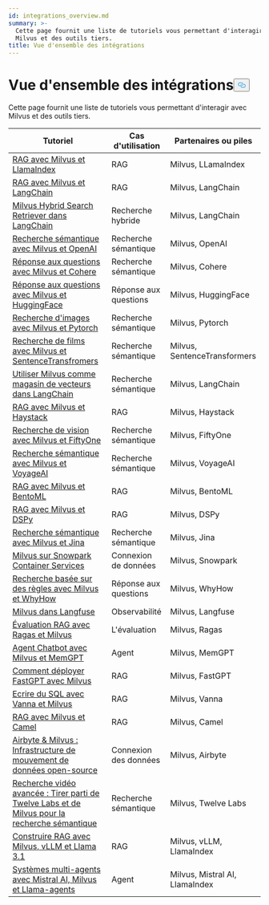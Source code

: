 ```yaml
---
id: integrations_overview.md
summary: >-
  Cette page fournit une liste de tutoriels vous permettant d'interagir avec
  Milvus et des outils tiers.
title: Vue d'ensemble des intégrations
---
```

<h1 id="Integrations-Overview" class="common-anchor-header">Vue d'ensemble des intégrations<button data-href="#Integrations-Overview" class="anchor-icon" translate="no">
      <svg translate="no"
        aria-hidden="true"
        focusable="false"
        height="20"
        version="1.1"
        viewBox="0 0 16 16"
        width="16"
      >
        <path
          fill="#0092E4"
          fill-rule="evenodd"
          d="M4 9h1v1H4c-1.5 0-3-1.69-3-3.5S2.55 3 4 3h4c1.45 0 3 1.69 3 3.5 0 1.41-.91 2.72-2 3.25V8.59c.58-.45 1-1.27 1-2.09C10 5.22 8.98 4 8 4H4c-.98 0-2 1.22-2 2.5S3 9 4 9zm9-3h-1v1h1c1 0 2 1.22 2 2.5S13.98 12 13 12H9c-.98 0-2-1.22-2-2.5 0-.83.42-1.64 1-2.09V6.25c-1.09.53-2 1.84-2 3.25C6 11.31 7.55 13 9 13h4c1.45 0 3-1.69 3-3.5S14.5 6 13 6z"
        ></path>
      </svg>
    </button></h1><p>Cette page fournit une liste de tutoriels vous permettant d'interagir avec Milvus et des outils tiers.</p>
<table>
<thead>
<tr><th>Tutoriel</th><th>Cas d'utilisation</th><th>Partenaires ou piles</th></tr>
</thead>
<tbody>
<tr><td><a href="/docs/fr/integrate_with_llamaindex.md">RAG avec Milvus et LlamaIndex</a></td><td>RAG</td><td>Milvus, LLamaIndex</td></tr>
<tr><td><a href="/docs/fr/integrate_with_langchain.md">RAG avec Milvus et LangChain</a></td><td>RAG</td><td>Milvus, LangChain</td></tr>
<tr><td><a href="/docs/fr/milvus_hybrid_search_retriever.md">Milvus Hybrid Search Retriever dans LangChain</a></td><td>Recherche hybride</td><td>Milvus, LangChain</td></tr>
<tr><td><a href="/docs/fr/integrate_with_openai.md">Recherche sémantique avec Milvus et OpenAI</a></td><td>Recherche sémantique</td><td>Milvus, OpenAI</td></tr>
<tr><td><a href="/docs/fr/integrate_with_cohere.md">Réponse aux questions avec Milvus et Cohere</a></td><td>Recherche sémantique</td><td>Milvus, Cohere</td></tr>
<tr><td><a href="/docs/fr/integrate_with_hugging-face.md">Réponse aux questions avec Milvus et HuggingFace</a></td><td>Réponse aux questions</td><td>Milvus, HuggingFace</td></tr>
<tr><td><a href="/docs/fr/integrate_with_pytorch.md">Recherche d'images avec Milvus et Pytorch</a></td><td>Recherche sémantique</td><td>Milvus, Pytorch</td></tr>
<tr><td><a href="/docs/fr/integrate_with_sentencetransformers.md">Recherche de films avec Milvus et SentenceTransfromers</a></td><td>Recherche sémantique</td><td>Milvus, SentenceTransformers</td></tr>
<tr><td><a href="/docs/fr/basic_usage_langchain.md">Utiliser Milvus comme magasin de vecteurs dans LangChain</a></td><td>Recherche sémantique</td><td>Milvus, LangChain</td></tr>
<tr><td><a href="/docs/fr/integrate_with_haystack.md">RAG avec Milvus et Haystack</a></td><td>RAG</td><td>Milvus, Haystack</td></tr>
<tr><td><a href="/docs/fr/integrate_with_voxel51">Recherche de vision avec Milvus et FiftyOne</a></td><td>Recherche sémantique</td><td>Milvus, FiftyOne</td></tr>
<tr><td><a href="/docs/fr/integrate_with_voyageai.md">Recherche sémantique avec Milvus et VoyageAI</a></td><td>Recherche sémantique</td><td>Milvus, VoyageAI</td></tr>
<tr><td><a href="/docs/fr/integrate_with_bentoml.md">RAG avec Milvus et BentoML</a></td><td>RAG</td><td>Milvus, BentoML</td></tr>
<tr><td><a href="/docs/fr/integrate_with_dspy.md">RAG avec Milvus et DSPy</a></td><td>RAG</td><td>Milvus, DSPy</td></tr>
<tr><td><a href="/docs/fr/integrate_with_jina.md">Recherche sémantique avec Milvus et Jina</a></td><td>Recherche sémantique</td><td>Milvus, Jina</td></tr>
<tr><td><a href="/docs/fr/integrate_with_snowpark.md">Milvus sur Snowpark Container Services</a></td><td>Connexion de données</td><td>Milvus, Snowpark</td></tr>
<tr><td><a href="/docs/fr/integrate_with_whyhow.md">Recherche basée sur des règles avec Milvus et WhyHow</a></td><td>Réponse aux questions</td><td>Milvus, WhyHow</td></tr>
<tr><td><a href="/docs/fr/integrate_with_langfuse.md">Milvus dans Langfuse</a></td><td>Observabilité</td><td>Milvus, Langfuse</td></tr>
<tr><td><a href="/docs/fr/integrate_with_ragas.md">Évaluation RAG avec Ragas et Milvus</a></td><td>L'évaluation</td><td>Milvus, Ragas</td></tr>
<tr><td><a href="/docs/fr/integrate_with_memgpt.md">Agent Chatbot avec Milvus et MemGPT</a></td><td>Agent</td><td>Milvus, MemGPT</td></tr>
<tr><td><a href="/docs/fr/integrate_with_fastgpt.md">Comment déployer FastGPT avec Milvus</a></td><td>RAG</td><td>Milvus, FastGPT</td></tr>
<tr><td><a href="/docs/fr/integrate_with_vanna.md">Ecrire du SQL avec Vanna et Milvus</a></td><td>RAG</td><td>Milvus, Vanna</td></tr>
<tr><td><a href="/docs/fr/integrate_with_camel.md">RAG avec Milvus et Camel</a></td><td>RAG</td><td>Milvus, Camel</td></tr>
<tr><td><a href="/docs/fr/integrate_with_airbyte.md">Airbyte &amp; Milvus : Infrastructure de mouvement de données open-source</a></td><td>Connexion des données</td><td>Milvus, Airbyte</td></tr>
<tr><td><a href="/docs/fr/video_search_with_twelvelabs_and_milvus.md">Recherche vidéo avancée : Tirer parti de Twelve Labs et de Milvus pour la recherche sémantique</a></td><td>Recherche sémantique</td><td>Milvus, Twelve Labs</td></tr>
<tr><td><a href="/docs/fr/milvus_rag_with_vllm.md">Construire RAG avec Milvus, vLLM et Llama 3.1</a></td><td>RAG</td><td>Milvus, vLLM, LlamaIndex</td></tr>
<tr><td><a href="/docs/fr/llama_agents_metadata.md">Systèmes multi-agents avec Mistral AI, Milvus et Llama-agents</a></td><td>Agent</td><td>Milvus, Mistral AI, LlamaIndex</td></tr>
</tbody>
</table>
